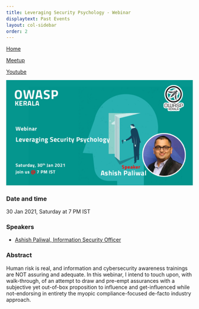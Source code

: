 ```yaml
---
title: Leveraging Security Psychology - Webinar
displaytext: Past Events
layout: col-sidebar
order: 2
---
```


[Home](../index.html)

[Meetup](https://www.meetup.com/OWASP-Kerala-Chapter/events/275931261/)

[Youtube](https://youtu.be/RD5keEUsRgY)

![Eliminate SQL Injection on the planet - Easy and precise detection](../assets/images/event-30-jan_wide.png)

### Date and time

  30 Jan 2021, Saturday at 7 PM IST

### Speakers

- [Ashish Paliwal, Information Security Officer](https://www.linkedin.com/in/ashishrpaliwal/)

### Abstract

Human risk is real, and information and cybersecurity awareness trainings are NOT assuring and adequate. In this webinar, I intend to touch upon, with walk-through, of an attempt to draw and pre-empt assurances with a subjective yet out-of-box proposition to influence and get-influenced while not-endorsing in entirety the myopic compliance-focused de-facto industry approach.